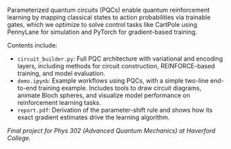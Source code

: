 Parameterized quantum circuits (PQCs) enable quantum reinforcement learning by mapping classical states to action probabilities via trainable gates, which we optimize to solve control tasks like CartPole using PennyLane for simulation and PyTorch for gradient-based training.

Contents include:
* `circuit_builder.py`: Full PQC architecture with variational and encoding layers, including methods for circuit construction, REINFORCE-based training, and model evaluation.
* `demo.ipynb`: Example workflows using PQCs, with a simple two-line end-to-end training example. Includes tools to draw circuit diagrams, animate Bloch spheres, and visualize model performance on reinforcement learning tasks.
* `report.pdf`: Derivation of the parameter-shift rule and shows how its exact gradient estimates drive the learning algorithm.

_Final project for Phys 302 (Advanced Quantum Mechanics) at Haverford College._
